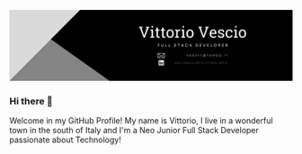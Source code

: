 ![Image](./vittorio_vescio_gitHub_banner.png)

### Hi there 👋

Welcome in my GitHub Profile! My name is Vittorio, I live in a wonderful town in the south of Italy and I'm a Neo Junior Full Stack Developer passionate about Technology!

<!--
**VittorioVescio92/VittorioVescio92** is a ✨ _special_ ✨ repository because its `README.md` (this file) appears on your GitHub profile.

Here are some ideas to get you started:

- 🔭 I’m currently working on ...
- 🌱 I’m currently learning ...
- 👯 I’m looking to collaborate on ...
- 🤔 I’m looking for help with ...
- 💬 Ask me about ...
- 📫 How to reach me: ...
- 😄 Pronouns: ...
- ⚡ Fun fact: ...
-->
